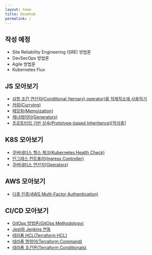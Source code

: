 ```yaml
---
layout: home
title: Doomhub
permalink: /
---
```


## 작성 예정
- Site Reliability Engineering (SRE) 방법론
- DevSecOps 방법론
- Agile 방법론
- Kubernetes Flux

## JS 모아보기
- [삼항 조건 연산자(Conditional (ternary) operator)를 적재적소에 사용하기][14]
- [커링(Currying)][1]
- [메모화(Memoization)][2]
- [제너레이터(Generators)][3]
- [프로토타입 기반 상속(Prototype-based Inheritance)[작성중]][4]

## K8S 모아보기
- [쿠버네티스 헬스 체크(Kubernetes Health Check)][7]
- [인그레스 컨트롤러(Ingress Controller)][5]
- [쿠버네티스 연산자(Operators)][8]

## AWS 모아보기
- [다중 인증(AWS Multi-Factor Authentication)][6]

## CI/CD 모아보기
- [GitOps 방법론(GitOps Methodology)][13]
- [Jest와 Jenkins 연동][9]
- [테라폼 HCL(Terraform HCL)][11]
- [테라폼 명령어(Terraform Command)][12]
- [테라폼 조건문(Terraform Conditionals)][10]

[1]: https://doombtter.github.io/js/2023-06-10-Currying.html
[2]: https://doombtter.github.io/js/2023-06-10-Memoization.html
[3]: https://doombtter.github.io/js/2023-06-10-Generators.html
[4]: https://doombtter.github.io/js/2023-06-10-Prototype-based-Inheritance.html
[5]: https://doombtter.github.io/k8s/2023-06-10-IngressController.html
[6]: https://doombtter.github.io/aws/2023-06-10-MFA.html
[7]: https://doombtter.github.io/k8s/2023-06-10-HealthCheck.html
[8]: https://doombtter.github.io/k8s/2023-06-10-Operators.html
[9]: https://doombtter.github.io/cicd/2023-06-10-JestWithJenkins.html
[10]: https://doombtter.github.io/cicd/2023-06-10-Terraformifelse.html
[11]: https://doombtter.github.io/cicd/2023-06-10-HCL.html
[12]: https://doombtter.github.io/cicd/2023-06-10-TerraformCommand.html
[13]: https://doombtter.github.io/cicd/2023-06-10-GitOps.html 
[14]: https://doombtter.github.io/js/2023-06-10-ternaryOperator.html